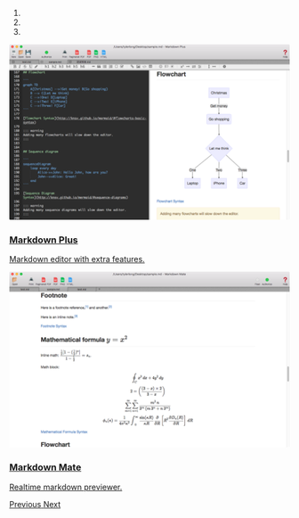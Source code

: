 <div id="main-carousel" class="carousel slide" data-ride="carousel">
  <ol class="carousel-indicators">
    <li data-target="#main-carousel" data-slide-to="0" class="active"></li>
    <li data-target="#main-carousel" data-slide-to="1"></li>
    <li data-target="#main-carousel" data-slide-to="2"></li>
  </ol>
  <div class="carousel-inner" role="listbox">
    <div class="item active">
      <a href="/markdown-plus/">
        <img src="/img/mdp/1.png"/>
        <div class="carousel-caption">
          <h3>Markdown Plus</h3>
          <p>Markdown editor with extra features.</p>
        </div>
      </a>
    </div>
    <div class="item">
      <a href="/markdown-mate/">
        <img src="/img/mdm/1.png"/>
        <div class="carousel-caption">
          <h3>Markdown Mate</h3>
          <p>Realtime markdown previewer.</p>
        </div>
      </a>
    </div>
  </div>
  <a class="left carousel-control" href="#main-carousel" role="button" data-slide="prev">
    <span class="glyphicon glyphicon-chevron-left"></span>
    <span class="sr-only">Previous</span>
  </a>
  <a class="right carousel-control" href="#main-carousel" role="button" data-slide="next">
    <span class="glyphicon glyphicon-chevron-right"></span>
    <span class="sr-only">Next</span>
  </a>
</div>

<!-- todo: here list all the apps, responsive grid -->
